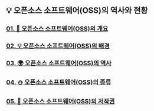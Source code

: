 💡 오픈소스 소프트웨어(OSS)의 역사와 현황
-

### [01. 🚀 오픈소스 소프트웨어(OSS)의 개요](https://github.com/QBteamOSS/OSS_Assignments/blob/main/OSS%EC%97%AD%EC%82%AC%EC%99%80%20%ED%98%84%ED%99%A9/01.%20OSS%EC%9D%98%20%EA%B0%9C%EC%9A%94.md)
### [02. 💡 오픈소스 소프트웨어(OSS)의 배경](https://github.com/QBteamOSS/OSS_Assignments/blob/main/OSS%EC%97%AD%EC%82%AC%EC%99%80%20%ED%98%84%ED%99%A9/02.%20OSS%EC%9D%98%20%EB%B0%B0%EA%B2%BD.md)
### [03. 🌍 오픈소스 소프트웨어(OSS)의 역사](https://github.com/QBteamOSS/OSS_Assignments/blob/main/OSS%EC%97%AD%EC%82%AC%EC%99%80%20%ED%98%84%ED%99%A9/03.%20OSS%EC%9D%98%20%EC%97%AD%EC%82%AC.md)
### [04. ⛄ 오픈소스 소프트웨어(OSS)의 종류](https://github.com/QBteamOSS/OSS_Assignments/blob/main/OSS%EC%97%AD%EC%82%AC%EC%99%80%20%ED%98%84%ED%99%A9/04.%20OSS%EC%9D%98%20%EC%A2%85%EB%A5%98.md)
### [05. 🌊 오픈소스 소프트웨어(OSS)의 저작권](https://github.com/QBteamOSS/OSS_Assignments/blob/main/OSS%EC%97%AD%EC%82%AC%EC%99%80%20%ED%98%84%ED%99%A9/05.%20OSS%EC%9D%98%20%EC%A0%80%EC%9E%91%EA%B6%8C.md)

